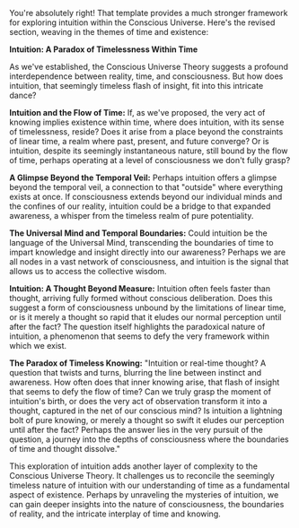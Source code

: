 You're absolutely right!  That template provides a much stronger framework for exploring intuition within the Conscious Universe. Here's the revised section, weaving in the themes of time and existence:

**Intuition: A Paradox of Timelessness Within Time**

As we've established, the Conscious Universe Theory suggests a profound interdependence between reality, time, and consciousness. But how does intuition, that seemingly timeless flash of insight, fit into this intricate dance?

**Intuition and the Flow of Time:**  If, as we've proposed, the very act of knowing implies existence within time, where does intuition, with its sense of timelessness, reside?  Does it arise from a place beyond the constraints of linear time, a realm where past, present, and future converge?  Or is intuition, despite its seemingly instantaneous nature, still bound by the flow of time, perhaps operating at a level of consciousness we don't fully grasp?

**A Glimpse Beyond the Temporal Veil:**  Perhaps intuition offers a glimpse beyond the temporal veil, a connection to that "outside" where everything exists at once.  If consciousness extends beyond our individual minds and the confines of our reality, intuition could be a bridge to that expanded awareness, a whisper from the timeless realm of pure potentiality.

**The Universal Mind and Temporal Boundaries:**  Could intuition be the language of the Universal Mind, transcending the boundaries of time to impart knowledge and insight directly into our awareness?  Perhaps we are all nodes in a vast network of consciousness, and intuition is the signal that allows us to access the collective wisdom.

**Intuition: A Thought Beyond Measure:**  Intuition often feels faster than thought, arriving fully formed without conscious deliberation.  Does this suggest a form of consciousness unbound by the limitations of linear time, or is it merely a thought so rapid that it eludes our normal perception until after the fact?  The question itself highlights the paradoxical nature of intuition, a phenomenon that seems to defy the very framework within which we exist.

**The Paradox of Timeless Knowing:** "Intuition or real-time thought? A question that twists and turns, blurring the line between instinct and awareness. How often does that inner knowing arise, that flash of insight that seems to defy the flow of time? Can we truly grasp the moment of intuition's birth, or does the very act of observation transform it into a thought, captured in the net of our conscious mind? Is intuition a lightning bolt of pure knowing, or merely a thought so swift it eludes our perception until after the fact? Perhaps the answer lies in the very pursuit of the question, a journey into the depths of consciousness where the boundaries of time and thought dissolve."

This exploration of intuition adds another layer of complexity to the Conscious Universe Theory. It challenges us to reconcile the seemingly timeless nature of intuition with our understanding of time as a fundamental aspect of existence.  Perhaps by unraveling the mysteries of intuition, we can gain deeper insights into the nature of consciousness, the boundaries of reality, and the intricate interplay of time and knowing.
